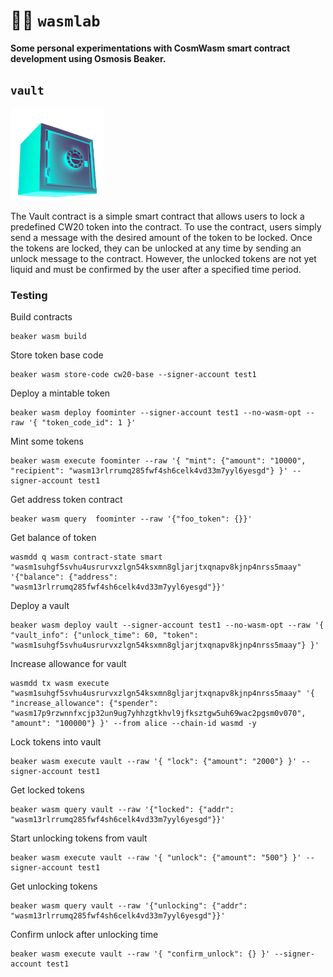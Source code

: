 # 👨‍🔬 `wasmlab`

**Some personal experimentations with CosmWasm smart contract development using Osmosis Beaker.**

## `vault`

<img src="images/vault.png" alt="" width="150"/>

The Vault contract is a simple smart contract that allows users to lock a predefined CW20 token into the contract. To use the contract, users simply send a message with the desired amount of the token to be locked. Once the tokens are locked, they can be unlocked at any time by sending an unlock message to the contract. However, the unlocked tokens are not yet liquid and must be confirmed by the user after a specified time period.

### Testing

Build contracts

```
beaker wasm build
```

Store token base code

```
beaker wasm store-code cw20-base --signer-account test1
```

Deploy a mintable token

```
beaker wasm deploy foominter --signer-account test1 --no-wasm-opt --raw '{ "token_code_id": 1 }'
```

Mint some tokens

```
beaker wasm execute foominter --raw '{ "mint": {"amount": "10000", "recipient": "wasm13rlrrumq285fwf4sh6celk4vd33m7yyl6yesgd"} }' --signer-account test1
```

Get address token contract

```
beaker wasm query  foominter --raw '{"foo_token": {}}'
```

Get balance of token

```
wasmdd q wasm contract-state smart "wasm1suhgf5svhu4usrurvxzlgn54ksxmn8gljarjtxqnapv8kjnp4nrss5maay" '{"balance": {"address": "wasm13rlrrumq285fwf4sh6celk4vd33m7yyl6yesgd"}}'
```

Deploy a vault

```
beaker wasm deploy vault --signer-account test1 --no-wasm-opt --raw '{ "vault_info": {"unlock_time": 60, "token": "wasm1suhgf5svhu4usrurvxzlgn54ksxmn8gljarjtxqnapv8kjnp4nrss5maay"} }'
```

Increase allowance for vault

```
wasmdd tx wasm execute "wasm1suhgf5svhu4usrurvxzlgn54ksxmn8gljarjtxqnapv8kjnp4nrss5maay" '{ "increase_allowance": {"spender": "wasm17p9rzwnnfxcjp32un9ug7yhhzgtkhvl9jfksztgw5uh69wac2pgsm0v070", "amount": "100000"} }' --from alice --chain-id wasmd -y
```

Lock tokens into vault

```
beaker wasm execute vault --raw '{ "lock": {"amount": "2000"} }' --signer-account test1
```

Get locked tokens

```
beaker wasm query vault --raw '{"locked": {"addr": "wasm13rlrrumq285fwf4sh6celk4vd33m7yyl6yesgd"}}'
```

Start unlocking tokens from vault

```
beaker wasm execute vault --raw '{ "unlock": {"amount": "500"} }' --signer-account test1
```

Get unlocking tokens

```
beaker wasm query vault --raw '{"unlocking": {"addr": "wasm13rlrrumq285fwf4sh6celk4vd33m7yyl6yesgd"}}'
```

Confirm unlock after unlocking time

```
beaker wasm execute vault --raw '{ "confirm_unlock": {} }' --signer-account test1
```
